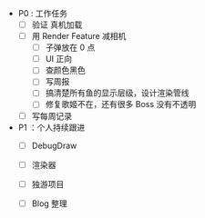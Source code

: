 - P0 : 工作任务
	- [ ] 验证 真机加载
	- [ ] 用 Render Feature 减相机
		- [ ] 子弹放在 0 点
		- [ ] UI 正向
		- [ ] 查颜色黑色
		- [ ] 写周报
		- [ ] 搞清楚所有鱼的显示层级，设计渲染管线
		- [ ] 修复歌姬不在，还有很多 Boss 没有不透明
	- [ ] 写每周记录

- P1 ：个人持续跟进
	- [ ] DebugDraw
	- [ ] 渲染器
	- [ ] 独游项目
	- [ ] Blog 整理

